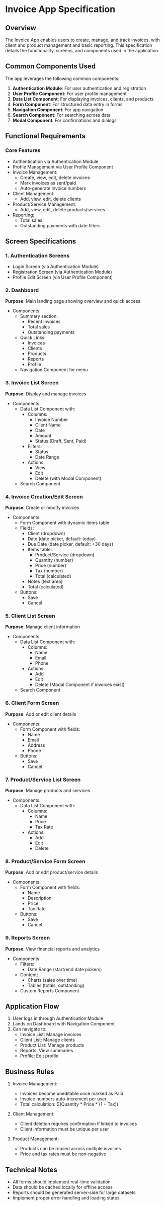 # Invoice App Specification

## Overview
The Invoice App enables users to create, manage, and track invoices, with client and product management and basic reporting. This specification details the functionality, screens, and components used in the application.

## Common Components Used
The app leverages the following common components:

1. **Authentication Module**: For user authentication and registration
2. **User Profile Component**: For user profile management
3. **Data List Component**: For displaying invoices, clients, and products
4. **Form Component**: For structured data entry in forms
5. **Navigation Component**: For app navigation
6. **Search Component**: For searching across data
7. **Modal Component**: For confirmations and dialogs

## Functional Requirements

### Core Features
- Authentication via Authentication Module
- Profile Management via User Profile Component
- Invoice Management:
  - Create, view, edit, delete invoices
  - Mark invoices as sent/paid
  - Auto-generate invoice numbers
- Client Management:
  - Add, view, edit, delete clients
- Product/Service Management:
  - Add, view, edit, delete products/services
- Reporting:
  - Total sales
  - Outstanding payments with date filters

## Screen Specifications

### 1. Authentication Screens
- Login Screen (via Authentication Module)
- Registration Screen (via Authentication Module)
- Profile Edit Screen (via User Profile Component)

### 2. Dashboard
**Purpose**: Main landing page showing overview and quick access
- Components:
  - Summary section:
    - Recent invoices
    - Total sales
    - Outstanding payments
  - Quick Links:
    - Invoices
    - Clients
    - Products
    - Reports
    - Profile
  - Navigation Component for menu

### 3. Invoice List Screen
**Purpose**: Display and manage invoices
- Components:
  - Data List Component with:
    - Columns:
      - Invoice Number
      - Client Name
      - Date
      - Amount
      - Status (Draft, Sent, Paid)
    - Filters:
      - Status
      - Date Range
    - Actions:
      - View
      - Edit
      - Delete (with Modal Component)
  - Search Component

### 4. Invoice Creation/Edit Screen
**Purpose**: Create or modify invoices
- Components:
  - Form Component with dynamic items table
  - Fields:
    - Client (dropdown)
    - Date (date picker, default: today)
    - Due Date (date picker, default: +30 days)
    - Items table:
      - Product/Service (dropdown)
      - Quantity (number)
      - Price (number)
      - Tax (number)
      - Total (calculated)
    - Notes (text area)
    - Total (calculated)
  - Buttons:
    - Save
    - Cancel

### 5. Client List Screen
**Purpose**: Manage client information
- Components:
  - Data List Component with:
    - Columns:
      - Name
      - Email
      - Phone
    - Actions:
      - Add
      - Edit
      - Delete (Modal Component if invoices exist)
  - Search Component

### 6. Client Form Screen
**Purpose**: Add or edit client details
- Components:
  - Form Component with fields:
    - Name
    - Email
    - Address
    - Phone
  - Buttons:
    - Save
    - Cancel

### 7. Product/Service List Screen
**Purpose**: Manage products and services
- Components:
  - Data List Component with:
    - Columns:
      - Name
      - Price
      - Tax Rate
    - Actions:
      - Add
      - Edit
      - Delete

### 8. Product/Service Form Screen
**Purpose**: Add or edit product/service details
- Components:
  - Form Component with fields:
    - Name
    - Description
    - Price
    - Tax Rate
  - Buttons:
    - Save
    - Cancel

### 9. Reports Screen
**Purpose**: View financial reports and analytics
- Components:
  - Filters:
    - Date Range (start/end date pickers)
  - Content:
    - Charts (sales over time)
    - Tables (totals, outstanding)
  - Custom Reports Component

## Application Flow
1. User logs in through Authentication Module
2. Lands on Dashboard with Navigation Component
3. Can navigate to:
   - Invoice List: Manage invoices
   - Client List: Manage clients
   - Product List: Manage products
   - Reports: View summaries
   - Profile: Edit profile

## Business Rules
1. Invoice Management:
   - Invoices become uneditable once marked as Paid
   - Invoice numbers auto-increment per user
   - Total calculation: Σ(Quantity * Price * (1 + Tax))

2. Client Management:
   - Client deletion requires confirmation if linked to invoices
   - Client information must be unique per user

3. Product Management:
   - Products can be reused across multiple invoices
   - Price and tax rates must be non-negative

## Technical Notes
- All forms should implement real-time validation
- Data should be cached locally for offline access
- Reports should be generated server-side for large datasets
- Implement proper error handling and loading states 